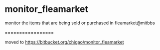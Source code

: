 monitor_fleamarket
==================

monitor the items that are being sold or purchased in fleamarket@mitbbs

=================

moved to https://bitbucket.org/chigao/monitor_fleamarket
